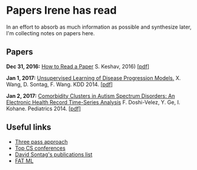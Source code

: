 # Papers Irene has read

In an effort to absorb as much information as possible and synthesize later, I'm collecting notes on papers here.

## Papers

**Dec 31, 2016:** [How to Read a Paper](writeups/howto_read.md) S. Keshav, 2016) [[pdf]](http://blizzard.cs.uwaterloo.ca/keshav/home/Papers/data/07/paper-reading.pdf)

**Jan 1, 2017:** [Unsupervised Learning of Disease Progression Models.](http://cs.nyu.edu/~dsontag/papers/WanSonWan_kdd14.pdf) X. Wang, D. Sontag, F. Wang. KDD 2014. [[pdf]](http://cs.nyu.edu/~dsontag/papers/WanSonWan_kdd14.pdf)

**Jan 2, 2017:** [Comorbidity Clusters in Autism Spectrum Disorders: An Electronic Health Record Time-Series Analysis](http://pediatrics.aappublications.org/content/133/1/e54.full-text.pdf) F. Doshi-Velez, Y. Ge, I. Kohane. Pediatrics 2014. [[pdf]](http://pediatrics.aappublications.org/content/133/1/e54.full-text.pdf)

## Useful links
 - [Three pass approach](http://blizzard.cs.uwaterloo.ca/keshav/home/Papers/data/07/paper-reading.pdf)
 - [Top CS conferences](https://blog.acolyer.org/2016/12/29/my-new-years-resolution-read-a-research-paper-every-weekday/)
 - [David Sontag's publications list](http://clinicalml.org/publications.html)
 - [FAT ML](http://www.fatml.org/)